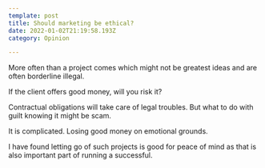 ```yaml
---
template: post
title: Should marketing be ethical?
date: 2022-01-02T21:19:58.193Z
category: Opinion

---
```


More often than a project comes which might not be greatest ideas and are often borderline illegal. 

If the client offers good money, will you risk it?

Contractual obligations will take care of legal troubles. But what to do with guilt knowing it might be scam. 

It is complicated. Losing good money on emotional grounds. 

I have found letting go of such projects is good for peace of mind as that is also important part of running a successful. 